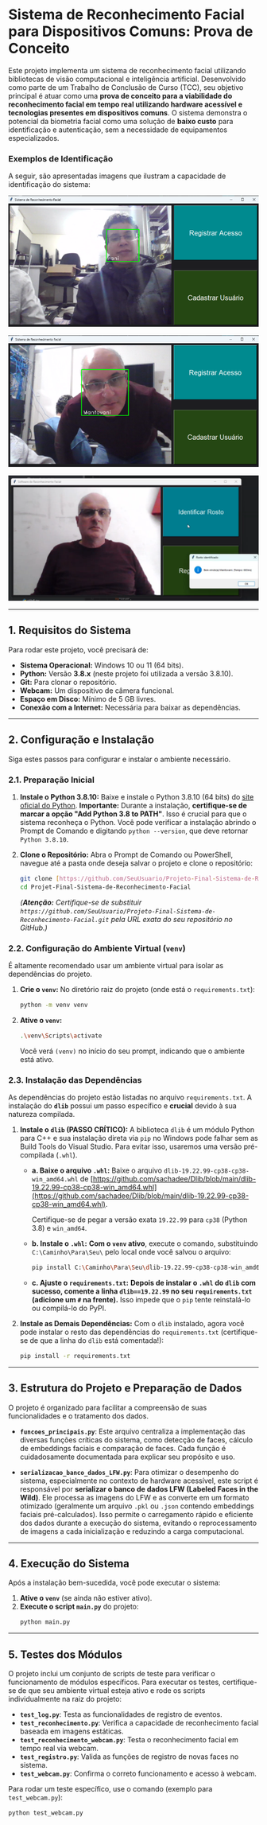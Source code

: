 # Sistema de Reconhecimento Facial para Dispositivos Comuns: Prova de Conceito

Este projeto implementa um sistema de reconhecimento facial utilizando bibliotecas de visão computacional e inteligência artificial. Desenvolvido como parte de um Trabalho de Conclusão de Curso (TCC), seu objetivo principal é atuar como uma **prova de conceito para a viabilidade do reconhecimento facial em tempo real utilizando hardware acessível e tecnologias presentes em dispositivos comuns**. O sistema demonstra o potencial da biometria facial como uma solução de **baixo custo** para identificação e autenticação, sem a necessidade de equipamentos especializados.

### Exemplos de Identificação

A seguir, são apresentadas imagens que ilustram a capacidade de identificação do sistema:

![Identificação da pessoa Rani](Rani_1.png)


![Identificação da pessoa Mantovani](Mantovani_1.png)


![Identificação da pessoa Mantovani](Mantovani_2.png)



---

## 1. Requisitos do Sistema

Para rodar este projeto, você precisará de:

* **Sistema Operacional:** Windows 10 ou 11 (64 bits).
* **Python:** Versão **3.8.x** (neste projeto foi utilizada a versão 3.8.10).
* **Git:** Para clonar o repositório.
* **Webcam:** Um dispositivo de câmera funcional.
* **Espaço em Disco:** Mínimo de 5 GB livres.
* **Conexão com a Internet:** Necessária para baixar as dependências.

---

## 2. Configuração e Instalação

Siga estes passos para configurar e instalar o ambiente necessário.

### 2.1. Preparação Inicial

1.  **Instale o Python 3.8.10:**
    Baixe e instale o Python 3.8.10 (64 bits) do [site oficial do Python](https://www.python.org/downloads/release/python-3810/). **Importante:** Durante a instalação, **certifique-se de marcar a opção "Add Python 3.8 to PATH"**. Isso é crucial para que o sistema reconheça o Python.
    Você pode verificar a instalação abrindo o Prompt de Comando e digitando `python --version`, que deve retornar `Python 3.8.10`.

2.  **Clone o Repositório:**
    Abra o Prompt de Comando ou PowerShell, navegue até a pasta onde deseja salvar o projeto e clone o repositório:

    ```bash
    git clone [https://github.com/SeuUsuario/Projeto-Final-Sistema-de-Reconhecimento-Facial.git](https://github.com/SeuUsuario/Projeto-Final-Sistema-de-Reconhecimento-Facial.git)
    cd Projet-Final-Sistema-de-Reconhecimento-Facial
    ```
    *(**Atenção:** Certifique-se de substituir `https://github.com/SeuUsuario/Projeto-Final-Sistema-de-Reconhecimento-Facial.git` pela URL exata do seu repositório no GitHub.)*

### 2.2. Configuração do Ambiente Virtual (`venv`)

É altamente recomendado usar um ambiente virtual para isolar as dependências do projeto.

1.  **Crie o `venv`:**
    No diretório raiz do projeto (onde está o `requirements.txt`):
    ```bash
    python -m venv venv
    ```
2.  **Ative o `venv`:**
    ```bash
    .\venv\Scripts\activate
    ```
    Você verá `(venv)` no início do seu prompt, indicando que o ambiente está ativo.

### 2.3. Instalação das Dependências

As dependências do projeto estão listadas no arquivo `requirements.txt`. A instalação do **`dlib`** possui um passo específico e **crucial** devido à sua natureza compilada.

1.  **Instale o `dlib` (PASSO CRÍTICO):**
    A biblioteca `dlib` é um módulo Python para C++ e sua instalação direta via `pip` no Windows pode falhar sem as Build Tools do Visual Studio. Para evitar isso, usaremos uma versão pré-compilada (`.whl`).

    * **a. Baixe o arquivo `.whl`:**
        Baixe o arquivo `dlib-19.22.99-cp38-cp38-win_amd64.whl` de [https://github.com/sachadee/Dlib/blob/main/dlib-19.22.99-cp38-cp38-win_amd64.whl](https://github.com/sachadee/Dlib/blob/main/dlib-19.22.99-cp38-cp38-win_amd64.whl). 
        
        Certifique-se de pegar a versão exata `19.22.99` para `cp38` (Python 3.8) e `win_amd64`.


    * **b. Instale o `.whl`:**
        **Com o `venv` ativo**, execute o comando, substituindo `C:\Caminho\Para\Seu\` pelo local onde você salvou o arquivo:
        ```bash
        pip install C:\Caminho\Para\Seu\dlib-19.22.99-cp38-cp38-win_amd64.whl
        ```

    * **c. Ajuste o `requirements.txt`:**
        **Depois de instalar o `.whl` do `dlib` com sucesso, comente a linha `dlib==19.22.99` no seu `requirements.txt` (adicione um `#` na frente).** Isso impede que o `pip` tente reinstalá-lo ou compilá-lo do PyPI.

2.  **Instale as Demais Dependências:**
    Com o `dlib` instalado, agora você pode instalar o resto das dependências do `requirements.txt` (certifique-se de que a linha do `dlib` está comentada!):
    ```bash
    pip install -r requirements.txt
    ```

---

## 3. Estrutura do Projeto e Preparação de Dados

O projeto é organizado para facilitar a compreensão de suas funcionalidades e o tratamento dos dados.

* **`funcoes_principais.py`**: Este arquivo centraliza a implementação das diversas funções críticas do sistema, como detecção de faces, cálculo de embeddings faciais e comparação de faces. Cada função é cuidadosamente documentada para explicar seu propósito e uso.

* **`serializacao_banco_dados_LFW.py`**: Para otimizar o desempenho do sistema, especialmente no contexto de hardware acessível, este script é responsável por **serializar o banco de dados LFW (Labeled Faces in the Wild)**. Ele processa as imagens do LFW e as converte em um formato otimizado (geralmente um arquivo `.pkl` ou `.json` contendo embeddings faciais pré-calculados). Isso permite o carregamento rápido e eficiente dos dados durante a execução do sistema, evitando o reprocessamento de imagens a cada inicialização e reduzindo a carga computacional.

---

## 4. Execução do Sistema

Após a instalação bem-sucedida, você pode executar o sistema:

1.  **Ative o `venv`** (se ainda não estiver ativo).
2.  **Execute o script `main.py`** do projeto:
    ```bash
    python main.py
    ```

---

## 5. Testes dos Módulos

O projeto inclui um conjunto de scripts de teste para verificar o funcionamento de módulos específicos. Para executar os testes, certifique-se de que seu ambiente virtual esteja ativo e rode os scripts individualmente na raiz do projeto:

* **`test_log.py`**: Testa as funcionalidades de registro de eventos.
* **`test_reconhecimento.py`**: Verifica a capacidade de reconhecimento facial baseada em imagens estáticas.
* **`test_reconhecimento_webcam.py`**: Testa o reconhecimento facial em tempo real via webcam.
* **`test_registro.py`**: Valida as funções de registro de novas faces no sistema.
* **`test_webcam.py`**: Confirma o correto funcionamento e acesso à webcam.

Para rodar um teste específico, use o comando (exemplo para `test_webcam.py`):
```bash
python test_webcam.py